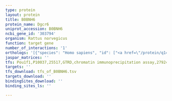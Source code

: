 ```yaml
---
type: protein
layout: protein
title: B0BNH6
protein_name: Dgcr6
uniprot_accession: B0BNH6
ncbi_gene_id: '303794'
organism: Rattus norvegicus
function: target gene
number_of_interactions: '1'
orthologs: '[{"species": "Homo sapiens", "id": ["<a href=\"/protein/q14129\">Q14129</a>", "A0A1W2PRQ8", "<a href=\"/protein/q9by27\">Q9BY27</a>"]}, {"species": "Danio rerio", "id": ["Q6TH21"]}, {"species": "Mus musculus", "id": ["<a href=\"/protein/e9qp31\">E9QP31</a>"]}, {"species": "Drosophila melanogaster", "id": ["<a href=\"/protein/p22468\">P22468</a>"]}]'
jaspar_matrices: ''
tfs: Pou1f1,P10037,25517,GTRD,chromatin immunoprecipitation assay,27924024%5Buid%5D,No
targets: ''
tfs_download: tfs_of_B0BNH6.tsv
targets_download: ''
bindingSites_download: ''
binding_sites_ls: ''

---
```

